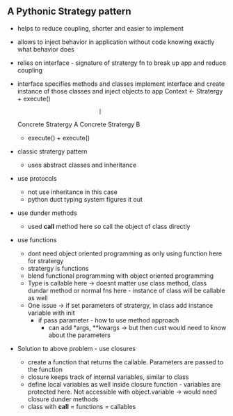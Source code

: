 ## A Pythonic Strategy pattern 

- helps to reduce coupling, shorter and easier to implement
- allows to inject behavior in application without code knowing exactly what behavior does
- relies on interface - signature of stratergy fn to break up app and reduce coupling
- interface specifies methods and classes implement interface and create instance of those classes and inject objects to app
Context   <-    Stratergy 
                + execute()

                                |
    Concrete Stratergy A                Concrete Stratergy B
    + execute()                            + execute()

- classic stratergy pattern 
    - uses abstract classes and inheritance

- use protocols
    - not use inheritance in this case
    - python duct typing system figures it out

- use dunder methods 
    - used __call__ method here so call the object of class directly

- use functions 
    - dont need object oriented programming as only using function here for stratergy 
    - stratergy is functions 
    - blend functional programming with object oriented programming
    - Type is callable here -> doesnt matter use class method, class dundar method or normal fns here - instance of class will be callable as well
    - One issue -> if set parameters of stratergy, in class add instance variable with init
        - if pass parameter - how to use method approach
            - can add *args, **kwargs -> but then cust would need to know about the parameters

- Solution to above problem - use closures
    - create a function that returns the callable. Parameters are passed to the function 
    - closure keeps track of internal variables, similar to class
    - define local variables as well inside closure function - variables are protected here. Not accessible with object.variable -> would need closure dunder methods 
    - class with __call__ = functions = callables